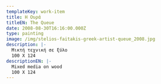 ```yaml
---
templateKey: work-item
title: Η Ουρά
titleEN: The Queue
date: 2008-08-30T16:16:00.000Z
type: painting
image: /img/stelios-faitakis-greek-artist-queue_2008.jpg
description: |-
  Μικτή τεχνική σε ξύλο
  100 X 124
descriptionEN: |-
  Mixed media on wood
  100 X 124
---
```

